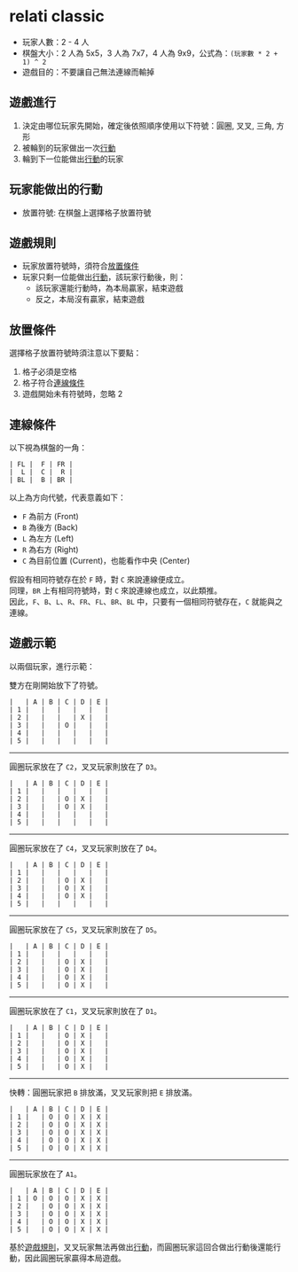 # relati classic

- 玩家人數：2 - 4 人
- 棋盤大小：2 人為 5x5，3 人為 7x7，4 人為 9x9，公式為：`(玩家數 * 2 + 1) ^ 2`
- 遊戲目的：不要讓自己無法連線而輸掉

## 遊戲進行

1. 決定由哪位玩家先開始，確定後依照順序使用以下符號：圓圈, 叉叉, 三角, 方形
2. 被輪到的玩家做出一次[行動](#玩家能做出的行動)
3. 輪到下一位能做出[行動](#玩家能做出的行動)的玩家

## 玩家能做出的行動

- 放置符號: 在棋盤上選擇格子放置符號

## 遊戲規則

- 玩家放置符號時，須符合[放置條件](#放置條件)
- 玩家只剩一位能做出[行動](#玩家能做出的行動)，該玩家行動後，則：
  - 該玩家還能行動時，為本局贏家，結束遊戲
  - 反之，本局沒有贏家，結束遊戲

## 放置條件

選擇格子放置符號時須注意以下要點：

1. 格子必須是空格
2. 格子符合[連線條件](#連線條件)
3. 遊戲開始未有符號時，忽略 2

## 連線條件

以下視為棋盤的一角：

```
| FL |  F | FR |
|  L |  C |  R |
| BL |  B | BR |
```

以上為方向代號，代表意義如下：

- `F` 為前方 (Front)
- `B` 為後方 (Back)
- `L` 為左方 (Left)
- `R` 為右方 (Right)
- `C` 為目前位置 (Current)，也能看作中央 (Center)

假設有相同符號存在於 `F` 時，對 `C` 來說連線便成立。  
同理，`BR` 上有相同符號時，對 `C` 來說連線也成立，以此類推。  
因此，`F`、`B`、`L`、`R`、`FR`、`FL`、`BR`、`BL` 中，只要有一個相同符號存在，`C` 就能與之連線。

## 遊戲示範

以兩個玩家，進行示範：


雙方在剛開始放下了符號。

```
|   | A | B | C | D | E |
| 1 |   |   |   |   |   |
| 2 |   |   |   | X |   |
| 3 |   |   | O |   |   |
| 4 |   |   |   |   |   |
| 5 |   |   |   |   |   |
```

---

圓圈玩家放在了 `C2`，叉叉玩家則放在了 `D3`。

```
|   | A | B | C | D | E |
| 1 |   |   |   |   |   |
| 2 |   |   | O | X |   |
| 3 |   |   | O | X |   |
| 4 |   |   |   |   |   |
| 5 |   |   |   |   |   |
```

---

圓圈玩家放在了 `C4`，叉叉玩家則放在了 `D4`。

```
|   | A | B | C | D | E |
| 1 |   |   |   |   |   |
| 2 |   |   | O | X |   |
| 3 |   |   | O | X |   |
| 4 |   |   | O | X |   |
| 5 |   |   |   |   |   |
```

---

圓圈玩家放在了 `C5`，叉叉玩家則放在了 `D5`。

```
|   | A | B | C | D | E |
| 1 |   |   |   |   |   |
| 2 |   |   | O | X |   |
| 3 |   |   | O | X |   |
| 4 |   |   | O | X |   |
| 5 |   |   | O | X |   |
```

---

圓圈玩家放在了 `C1`，叉叉玩家則放在了 `D1`。

```
|   | A | B | C | D | E |
| 1 |   |   | O | X |   |
| 2 |   |   | O | X |   |
| 3 |   |   | O | X |   |
| 4 |   |   | O | X |   |
| 5 |   |   | O | X |   |
```

---

快轉：圓圈玩家把 `B` 排放滿，叉叉玩家則把 `E` 排放滿。

```
|   | A | B | C | D | E |
| 1 |   | O | O | X | X |
| 2 |   | O | O | X | X |
| 3 |   | O | O | X | X |
| 4 |   | O | O | X | X |
| 5 |   | O | O | X | X |
```

---

圓圈玩家放在了 `A1`。

```
|   | A | B | C | D | E |
| 1 | O | O | O | X | X |
| 2 |   | O | O | X | X |
| 3 |   | O | O | X | X |
| 4 |   | O | O | X | X |
| 5 |   | O | O | X | X |
```

基於[遊戲規則](#遊戲規則)，叉叉玩家無法再做出[行動](#玩家能做出的行動)，而圓圈玩家這回合做出行動後還能行動，因此圓圈玩家贏得本局遊戲。
